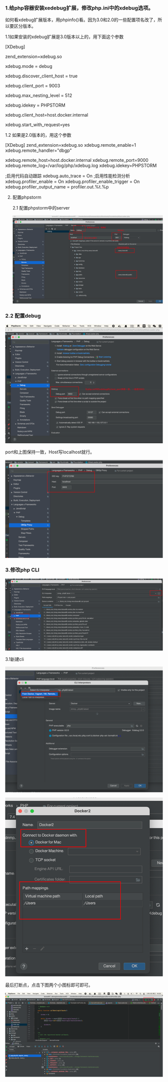 ### 1.给php容器安装xedebug扩展，修改php.ini中的xdebug选项。

如何看xdebug扩展版本，用phpinfo()看。因为3.0和2.0的一些配置项名改了，所以要区分版本。

1.1如果安装的xdebug扩展是3.0版本以上的，用下面这个参数

[XDebug]

zend_extension=xdebug.so

xdebug.mode = debug

xdebug.discover_client_host = true

xdebug.client_port = 9003

xdebug.max_nesting_level = 512

xdebug.idekey = PHPSTORM

xdebug.client_host=host.docker.internal

xdebug.start_with_request=yes



1.2 如果是2.0版本的，用这个参数

[XDebug]
zend_extension=xdebug.so
xdebug.remote_enable=1
xdebug.remote_handler="dbgp"

xdebug.remote_host=host.docker.internal
xdebug.remote_port=9000
xdebug.remote_log=/var/log/php/xdebug.log
xdebug.idekey=PHPSTORM

;启用代码自动跟踪
xdebug.auto_trace = On
;启用性能检测分析
xdebug.profiler_enable = On
xdebug.profiler_enable_trigger = On
xdebug.profiler_output_name = profiler.out.%t.%p





2. 配置phpstorm

   2.1 配置phpstorm中的server

   ![image-20230222155717474](../img/image-20230222155717474.png)



### 2.2 配置debug

![image-20230222155838811](../img/image-20230222155838811.png)



port和上图保持一致，Host写localhost就行。

![image-20230222155906921](../img/image-20230222155906921.png)



### 3.修改php CLI

![image-20230222160106200](../img/image-20230222160106200.png)





3.1新建cli

![image-20230222160301601](../img/image-20230222160301601.png)





![image-20230222160813543](../img/image-20230222160813543.png)



最后打断点，点击下图两个小图标即可即可。

![image-20230222162846446](../img/image-20230222162846446.png)